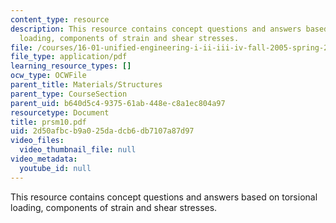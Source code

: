 ```yaml
---
content_type: resource
description: This resource contains concept questions and answers based on torsional
  loading, components of strain and shear stresses.
file: /courses/16-01-unified-engineering-i-ii-iii-iv-fall-2005-spring-2006/2d50afbcb9a025dadcb6db7107a87d97_prsm10.pdf
file_type: application/pdf
learning_resource_types: []
ocw_type: OCWFile
parent_title: Materials/Structures
parent_type: CourseSection
parent_uid: b640d5c4-9375-61ab-448e-c8a1ec804a97
resourcetype: Document
title: prsm10.pdf
uid: 2d50afbc-b9a0-25da-dcb6-db7107a87d97
video_files:
  video_thumbnail_file: null
video_metadata:
  youtube_id: null
---
```

This resource contains concept questions and answers based on torsional loading, components of strain and shear stresses.

